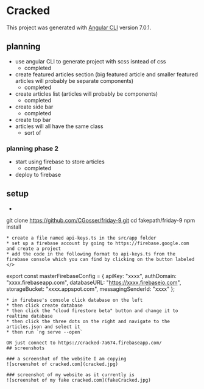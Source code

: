# Cracked

This project was generated with [Angular CLI](https://github.com/angular/angular-cli) version 7.0.1.

## planning

  * use angular CLI to generate project with scss isntead of css
    * completed
  * create featured articles section (big featured article and smaller featured articles will probably be separate components)
    * completed
  * create articles list (articles will probably be components)
    * completed
  * create side bar
    * completed
  * create top bar
  * articles will all have the same class
    * sort of
### planning phase 2
  * start using firebase to store articles
    * completed
  * deploy to firebase


## setup

* ```
git clone https://github.com/CGosser/friday-9.git
cd fakepath/friday-9
npm install
```
* create a file named api-keys.ts in the src/app folder
* set up a firebase account by going to https://firebase.google.com and create a project
* add the code in the following format to api-keys.ts from the firebase console which you can find by clicking on the button labeled </>
  ```
  export const masterFirebaseConfig = {
      apiKey: "xxxx",
      authDomain: "xxxx.firebaseapp.com",
      databaseURL: "https://xxxx.firebaseio.com",
      storageBucket: "xxxx.appspot.com",
      messagingSenderId: "xxxx"
    };
  ```
* in firebase's console click database on the left
* then click create database
* then click the "cloud firestore beta" button and change it to realtime database
* then click the three dots on the right and navigate to the articles.json and select it
* then run `ng serve --open`

OR just connect to https://cracked-7a674.firebaseapp.com/
## screenshots

### a screenshot of the website I am copying
![screenshot of cracked.com](cracked.jpg)

### screenshot of my website as it currently is
![screenshot of my fake cracked.com](fakeCracked.jpg)
